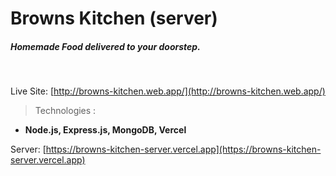 # Browns Kitchen (server)
##### Homemade Food delivered to your doorstep.
<br />

Live Site: [http://browns-kitchen.web.app/](http://browns-kitchen.web.app/)

> Technologies :
- **Node.js, Express.js, MongoDB, Vercel**

Server: [https://browns-kitchen-server.vercel.app](https://browns-kitchen-server.vercel.app)